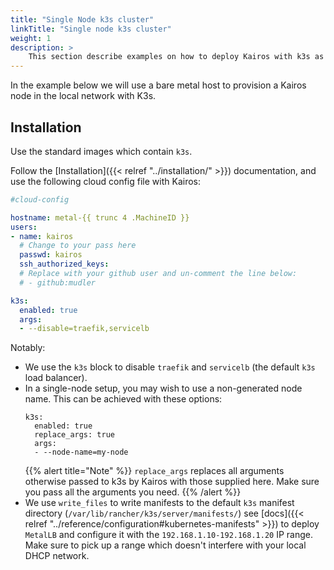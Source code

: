 ```yaml
---
title: "Single Node k3s cluster"
linkTitle: "Single node k3s cluster"
weight: 1
description: > 
    This section describe examples on how to deploy Kairos with k3s as a single-node cluster
---
```


In the example below we will use a bare metal host to provision a Kairos node in the local network with K3s.

## Installation

Use the standard images which contain `k3s`.

Follow the [Installation]({{< relref "../installation/" >}}) documentation, and use the following cloud config file with Kairos:

```yaml
#cloud-config

hostname: metal-{{ trunc 4 .MachineID }}
users:
- name: kairos
  # Change to your pass here
  passwd: kairos
  ssh_authorized_keys:
  # Replace with your github user and un-comment the line below:
  # - github:mudler

k3s:
  enabled: true
  args:
  - --disable=traefik,servicelb
```

Notably:

- We use the `k3s` block to disable `traefik` and `servicelb` (the default `k3s` load balancer).
- In a single-node setup, you may wish to use a non-generated node name. This can be achieved with these options:
  ```
  k3s:
    enabled: true
    replace_args: true
    args:
    - --node-name=my-node
  ```
  {{% alert title="Note" %}}
  `replace_args` replaces all arguments otherwise passed to k3s by Kairos with those supplied here. Make sure you pass all the arguments you need.
  {{% /alert %}}
- We use `write_files` to write manifests to the default `k3s` manifest directory (`/var/lib/rancher/k3s/server/manifests/`) see [docs]({{< relref "../reference/configuration#kubernetes-manifests" >}}) to deploy `MetalLB` and configure it with the `192.168.1.10-192.168.1.20` IP range. Make sure to pick up a range which doesn't interfere with your local DHCP network.
